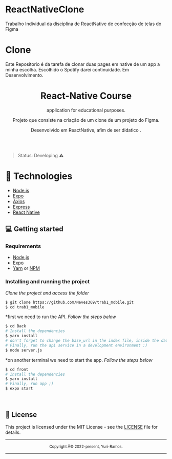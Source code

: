 # ReactNativeClone
Trabalho Individual da disciplina de ReactNative de confecção de telas do Figma
# Clone
Este Repositorio é da tarefa de clonar duas pages em native de um app a minha escolha. Escolhido o Spotify darei continuidade.
Em Desenvolvimento.

<div align="center">
  <h1>React-Native Course</h1>
 
  
  
  
  
  <p>application for educational purposes.</p>
  <p> Projeto que consiste na criação de um clone de um projeto do Figma. </p>
  <p>Desenvolvido em ReactNative, afim de ser didatico .</p>
</div>

<div align="center">
  
</div>

<br>
<br>

>Status: Developing ⚠️
#  📱 Technologies
  - [Node.js](https://nodejs.org/en/)
  - [Expo](https://expo.io/)  
  - [Axios](https://github.com/axios/axios)
  - [Express](https://expressjs.com/pt-br/)
  - [React Native](https://reactnative.dev/)
  


## 💻 Getting started

### Requirements

- [Node.js](https://nodejs.org/en/)
- [Expo](https://expo.io/)  
- [Yarn](https://classic.yarnpkg.com/) or [NPM](https://www.npmjs.com/)

### Installing and running the project

*Clone the project and access the folder*

```bash
$ git clone https://github.com/Neves369/trab1_mobile.git
$ cd trab1_mobile
```
*first we need to run the API.
*Follow the steps below*

```bash
$ cd Back
# Install the dependencies
$ yarn install
# don't forget to change the base_url in the index file, inside the database folder.
# Finally, run the api service in a development environment :)
$ node server.js
```
*on another terminal we need to start the app.
*Follow the steps below*

```bash
$ cd front
# Install the dependencies
$ yarn install
# Finally, run app ;)
$ expo start
```
<br>

## 📝 License

This project is licensed under the MIT License - see the [LICENSE](LICENSE) file for details.

<hr>
<div align="center">
  <sub>Copyright Â© 2022-present, Yuri-Ramos.</sub>
</div>
<hr>
